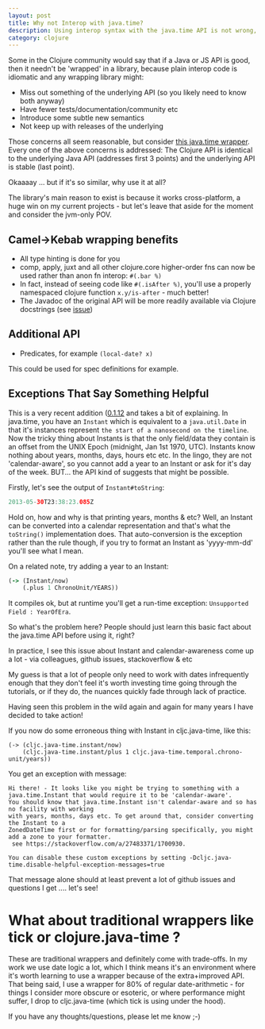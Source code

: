 ```yaml
---
layout: post
title: Why not Interop with java.time?
description: Using interop syntax with the java.time API is not wrong, but there is an alternative that is superior in every respect - and it just got much better
category: clojure 
---
```


Some in the Clojure community would say that if a Java or JS API is good, then it needn't be 
'wrapped' in a library, because plain interop code is idiomatic and any wrapping
library might:

* Miss out something of the underlying API (so you likely need to know both anyway)
* Have fewer tests/documentation/community etc
* Introduce some subtle new semantics
* Not keep up with releases of the underlying

Those concerns all seem reasonable, but consider [this java.time wrapper](https://github.com/henryw374/cljc.java-time).
Every one of the above concerns is addressed: The Clojure API is identical to the underlying Java API (addresses first 3 points) and the
underlying API is stable (last point).

Okaaaay ... but if it's so similar, why use it at all?

The library's main reason to exist is because it works cross-platform, a huge win on my current projects - but let's leave that aside for the moment and consider the 
jvm-only POV.

## Camel->Kebab wrapping benefits

* All type hinting is done for you
* comp, apply, juxt and all other clojure.core higher-order fns can now be used rather than anon fn interop: `#(.bar %)`
* In fact, instead of seeing code like `#(.isAfter %)`, you'll use a properly namespaced clojure function `x.y/is-after` - much better!
* The Javadoc of the original API will be more readily available via Clojure docstrings (see [issue](https://github.com/henryw374/cljc.java-time/issues/16)) 

## Additional API

* Predicates, for example `(local-date? x)`

This could be used for spec definitions for example.

## Exceptions That Say Something Helpful

This is a very recent addition ([0.1.12](https://clojars.org/cljc.java-time) and takes a bit of explaining. In java.time, you have an `Instant` which is equivalent to a
`java.util.Date` in that it's instances represent `the start of a nanosecond on the timeline`. Now the tricky thing
about Instants is that the only field/data they contain is an offset from the UNIX Epoch (midnight, Jan 1st 1970, UTC). Instants
know nothing about years, months, days, hours etc etc. In the lingo, they are not 'calendar-aware', so you cannot add
a year to an Instant or ask for it's day of the week. BUT... the API kind of suggests that might be possible. 

Firstly, let's see the output of `Instant#toString`:

```java
2013-05-30T23:38:23.085Z
``` 

Hold on, how and why is that printing years, months & etc? Well, an Instant can be converted into a calendar representation and 
that's what the `toString()` implementation does. That auto-conversion is the exception rather than the rule though, if you try to format
an Instant as 'yyyy-mm-dd' you'll see what I mean.

On a related note, try adding a year to an Instant: 

```clojure
(-> (Instant/now)
    (.plus 1 ChronoUnit/YEARS))
```

It compiles ok, but at runtime you'll get a run-time exception: `Unsupported Field : YearOfEra`. 

So what's the problem here? People should just learn this basic fact about the java.time API before using it, right?

In practice, I see this issue about Instant and calendar-awareness come up a lot - via colleagues, github issues, stackoverflow & etc

My guess is that a lot of people only need to work with dates infrequently enough that they don't feel it's worth investing time
going through the tutorials, or if they do, the nuances quickly fade through lack of practice.

Having seen this problem in the wild again and again for many years I have decided to take action! 

If you now do some erroneous thing with Instant in cljc.java-time, like this:

``` 
(-> (cljc.java-time.instant/now)
    (cljc.java-time.instant/plus 1 cljc.java-time.temporal.chrono-unit/years))
```

You get an exception with message:

``` 
Hi there! - It looks like you might be trying to something with a java.time.Instant that would require it to be 'calendar-aware'.
You should know that java.time.Instant isn't calendar-aware and so has no facility with working 
with years, months, days etc. To get around that, consider converting the Instant to a 
ZonedDateTime first or for formatting/parsing specifically, you might add a zone to your formatter.
 see https://stackoverflow.com/a/27483371/1700930. 
 
You can disable these custom exceptions by setting -Dcljc.java-time.disable-helpful-exception-messages=true
```

That message alone should at least prevent a lot of github issues and questions I get .... let's see!

# What about traditional wrappers like tick or clojure.java-time ?

These are traditional wrappers and definitely come with trade-offs. In my work we use date logic a lot, which I think
means it's an environment where it's worth learning to use a wrapper because of the extra+improved API. That being said, I use a wrapper for 80% of 
regular date-arithmetic - for things I consider more obscure or esoteric, or where performance might suffer, I drop
to cljc.java-time (which tick is using under the hood).

If you have any thoughts/questions, please let me know ;-)
